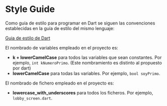 # Style Guide

Como guía de estilo para programar en Dart se siguen las convenciones establecidas en la guía de estilo del mismo lenguaje:

[Guia de estilo de Dart](https://dart.dev/effective-dart/style)

El nombrado de variables empleado en el proyecto es:
- **k + lowerCamelCase** para todos las variables que sean constantes. Por ejemplo, `int kNumeroPrimo`. (Este nombramiento es distinto al propuesto por dart)
- **lowerCamelCase** para todas las variables. Por ejemplo, `bool soyPrimo`.

El nombrado de fichero empleado en el proyecto es:
- **lowercase_with_underscores** para todos los ficheros. Por ejemplo, `lobby_screen.dart`.
